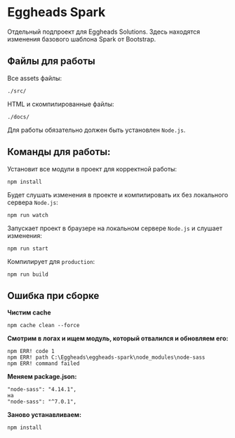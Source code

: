 # Eggheads Spark
Отдельный подпроект для Eggheads Solutions. Здесь находятся изменения базового шаблона Spark от Bootstrap.

## Файлы для работы
Все assets файлы:
```
./src/
```

HTML и скомпилированные файлы:
```
./docs/
```

Для работы обязательно должен быть установлен `Node.js`.

## Команды для работы:

Установит все модули в проект для корректной работы:
```
npm install
```

Будет слушать изменения в проекте и компилировать их без локального сервера `Node.js`:
```
npm run watch
```

Запускает проект в браузере на локальном сервере `Node.js` и слушает изменения:
```
npm run start
```

Компилирует для `production`:
```
npm run build
```

## Ошибка при сборке

**Чистим cache**
```
npm cache clean --force
```
**Смотрим в логах и ищем модуль, который отвалился и обновляем его:**
```
npm ERR! code 1
npm ERR! path C:\Eggheads\eggheads-spark\node_modules\node-sass
npm ERR! command failed
```
**Меняем package.json:**
```
"node-sass": "4.14.1",
на
"node-sass": "^7.0.1",
```

**Заново устанавливаем:**
```
npm install
```